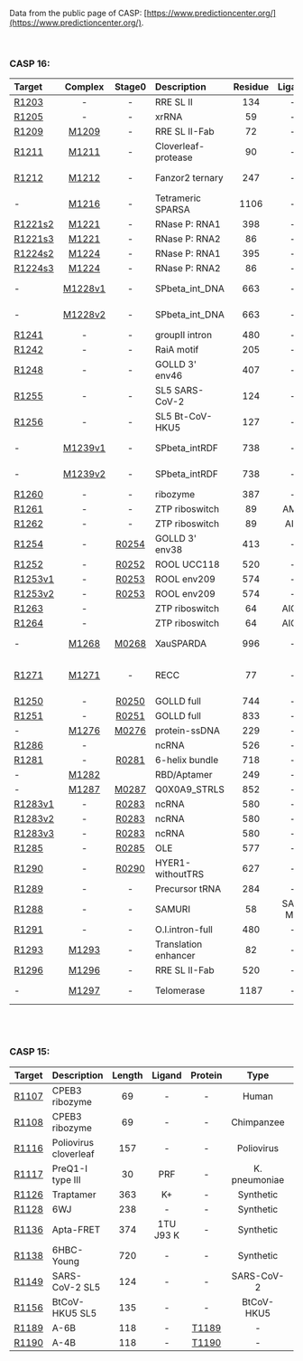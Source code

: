 <br><br>

Data from the public page of CASP: [https://www.predictioncenter.org/](https://www.predictioncenter.org/).

<br>


### CASP 16:

| Target                                                       |                           Complex                            |                            Stage0                            | Description          | Residue | Ligand  |              Stoich.               | PDB  |
| :----------------------------------------------------------- | :----------------------------------------------------------: | :----------------------------------------------------------: | :------------------- | :-----: | :-----: | :--------------------------------: | :--: |
| [R1203](https://predictioncenter.org/casp16/target.cgi?id=55&view=rna) |                              -                               |                              -                               | RRE SL II            |   134   |    -    |                 R1                 |      |
| [R1205](https://www.predictioncenter.org/casp16/target.cgi?id=53&view=rna) |                              -                               |                              -                               | xrRNA                |   59    |    -    |                 R1                 |      |
| [R1209](https://www.predictioncenter.org/casp16/target.cgi?id=66&view=rna) | [M1209](https://www.predictioncenter.org/casp16/target.cgi?id=65&view=all) |                              -                               | RRE SL II-Fab        |   72    |    -    |               A1B1R1               |      |
| [R1211](https://predictioncenter.org/casp16/target.cgi?id=71&view=rna) | [M1211](https://www.predictioncenter.org/casp16/target.cgi?id=70&view=all) |                              -                               | Cloverleaf-protease  |   90    |    -    |                A2R1                |      |
| [R1212](https://predictioncenter.org/casp16/target.cgi?id=74&view=rna) | [M1212](https://predictioncenter.org/casp16/target.cgi?id=73&view=all) |                              -                               | Fanzor2 ternary      |   247   |    -    |           A1R1<br />V1W1           |      |
| -                                                            | [M1216](https://predictioncenter.org/casp16/target.cgi?id=80&view=rna) |                              -                               | Tetrameric SPARSA    |  1106   |    -    |           A4B4<br />C4D4           |      |
| [R1221s2](https://predictioncenter.org/casp16/target.cgi?id=94&view=rna) | [M1221](https://predictioncenter.org/casp16/target.cgi?id=93&view=rna) |                              -                               | RNase P: RNA1        |   398   |    -    |               A1R1S1               |      |
| [R1221s3](https://predictioncenter.org/casp16/target.cgi?id=95&view=rna) | [M1221](https://predictioncenter.org/casp16/target.cgi?id=93&view=rna) |                              -                               | RNase P:  RNA2       |   86    |    -    |               A1R1S1               |      |
| [R1224s2](https://predictioncenter.org/casp16/target.cgi?id=97&view=rna) | [M1224](https://predictioncenter.org/casp16/target.cgi?id=96&view=rna) |                              -                               | RNase P:  RNA1       |   395   |    -    |               A1R1S1               |      |
| [R1224s3](https://predictioncenter.org/casp16/target.cgi?id=98&view=rna) | [M1224](https://predictioncenter.org/casp16/target.cgi?id=96&view=rna) |                              -                               | RNase P:  RNA2       |   86    |    -    |               A1R1S1               |      |
| -                                                            | [M1228v1](https://www.predictioncenter.org/casp16/target.cgi?id=108&view=rna) |                              -                               | SPbeta_int_DNA       |   663   |    -    |          A4B2C2<br />D2E2          |      |
| -                                                            | [M1228v2](https://www.predictioncenter.org/casp16/target.cgi?id=109&view=rna) |                              -                               | SPbeta_int_DNA       |   663   |    -    |          A4B2C2<br />D2E2          |      |
| [R1241](https://www.predictioncenter.org/casp16/target.cgi?id=104&view=rna) |                              -                               |                              -                               | groupII intron       |   480   |    -    |                 A1                 |      |
| [R1242](https://www.predictioncenter.org/casp16/target.cgi?id=119&view=rna) |                              -                               |                              -                               | RaiA motif           |   205   |    -    |                 A1                 |      |
| [R1248](https://www.predictioncenter.org/casp16/target.cgi?id=124&view=rna) |                              -                               |                              -                               | GOLLD 3' env46       |   407   |    -    |                 A1                 |      |
| [R1255](https://www.predictioncenter.org/casp16/target.cgi?id=131&view=rna) |                              -                               |                              -                               | SL5 SARS-CoV-2       |   124   |    -    |                 A1                 |      |
| [R1256](https://www.predictioncenter.org/casp16/target.cgi?id=140&view=rna) |                              -                               |                              -                               | SL5 Bt-CoV-HKU5      |   127   |    -    |                 A1                 |      |
| -                                                            | [M1239v1](https://www.predictioncenter.org/casp16/target.cgi?id=113&view=rna) |                              -                               | SPbeta_intRDF        |   738   |    -    |          A4B2C2<br />D2E2          |      |
| -                                                            | [M1239v2](https://www.predictioncenter.org/casp16/target.cgi?id=114&view=rna) |                              -                               | SPbeta_intRDF        |   738   |    -    |          A4B2C2<br />D2E2          |      |
| [R1260](https://www.predictioncenter.org/casp16/target.cgi?id=155&view=rna) |                              -                               |                              -                               | ribozyme             |   387   |    -    |                 A1                 |      |
| [R1261](https://www.predictioncenter.org/casp16/target.cgi?id=174&view=rna) |                              -                               |                              -                               | ZTP riboswitch       |   89    |   AMZ   |                 A1                 |      |
| [R1262](https://www.predictioncenter.org/casp16/target.cgi?id=175&view=rna) |                              -                               |                              -                               | ZTP riboswitch       |   89    |   AIC   |                 A1                 |      |
| [R1254](https://www.predictioncenter.org/casp16/target.cgi?id=227&view=rna) |                              -                               | [R0254](https://www.predictioncenter.org/casp16/target.cgi?id=171&view=rna) | GOLLD 3' env38       |   413   |    -    |                R14                 |      |
| [R1252](https://www.predictioncenter.org/casp16/target.cgi?id=243&view=rna) |                              -                               | [R0252](https://www.predictioncenter.org/casp16/target.cgi?id=179&view=rna) | ROOL UCC118          |   520   |    -    |                 R6                 |      |
| [R1253v1](https://www.predictioncenter.org/casp16/target.cgi?id=244&view=rna) |                              -                               | [R0253](https://www.predictioncenter.org/casp16/target.cgi?id=180&view=rna) | ROOL env209          |   574   |    -    |                 R8                 |      |
| [R1253v2](https://www.predictioncenter.org/casp16/target.cgi?id=245&view=rna) |                              -                               | [R0253](https://www.predictioncenter.org/casp16/target.cgi?id=180&view=rna) | ROOL env209          |   574   |    -    |                 R8                 |      |
| [R1263](https://www.predictioncenter.org/casp16/target.cgi?id=187&view=rna) |                              -                               |                                                              | ZTP riboswitch       |   64    |  AICA   |                 A1                 |      |
| [R1264](https://www.predictioncenter.org/casp16/target.cgi?id=188&view=rna) |                              -                               |                                                              | ZTP riboswitch       |   64    |  AICA   |                 A1                 |      |
| -                                                            | [M1268](https://www.predictioncenter.org/casp16/target.cgi?id=270&view=rna) | [M0268](https://www.predictioncenter.org/casp16/target.cgi?id=195&view=rna) | XauSPARDA            |   996   |    -    |         A8B8C8<br />D8E1F1         |      |
| [R1271](https://www.predictioncenter.org/casp16/target.cgi?id=239&view=rna) | [M1271](https://www.predictioncenter.org/casp16/target.cgi?id=230&view=rna) |                              -                               | RECC                 |   77    |    -    | A1B1C1D1<br />E1F2G2H1<br />I1J5R1 |      |
| [R1250](https://predictioncenter.org/casp16/target.cgi?id=283&view=rna) |                              -                               | [R0250](https://www.predictioncenter.org/casp16/target.cgi?id=228&view=rna) | GOLLD full           |   744   |    -    |                 R6                 |      |
| [R1251](https://predictioncenter.org/casp16/target.cgi?id=284&view=rna) |                              -                               | [R0251](https://www.predictioncenter.org/casp16/target.cgi?id=229&view=rna) | GOLLD full           |   833   |    -    |                R14                 |      |
| -                                                            | [M1276](https://predictioncenter.org/casp16/target.cgi?id=304&view=rna) | [M0276](https://www.predictioncenter.org/casp16/target.cgi?id=265&view=rna) | protein-ssDNA        |   229   |    -    |                A1B1                |      |
| [R1286](https://predictioncenter.org/casp16/target.cgi?id=276&view=rna) |                              -                               |                                                              | ncRNA                |   526   |    -    |                 A1                 |      |
| [R1281](https://predictioncenter.org/casp16/target.cgi?id=322&view=rna) |                              -                               | [R0281](https://predictioncenter.org/casp16/target.cgi?id=277&view=rna) | 6-helix bundle       |   718   |    -    |                 A2                 |      |
| -                                                            | [M1282](https://predictioncenter.org/casp16/target.cgi?id=282&view=rna) |                                                              | RBD/Aptamer          |   249   |    -    |                A1B1                |      |
| -                                                            | [M1287](https://predictioncenter.org/casp16/target.cgi?id=330&view=rna) | [M0287](https://predictioncenter.org/casp16/target.cgi?id=286&view=rna) | Q0X0A9_STRLS         |   852   |    -    |                A2D2                |      |
| [R1283v1](https://predictioncenter.org/casp16/target.cgi?id=335&view=rna) |                              -                               | [R0283](https://predictioncenter.org/casp16/target.cgi?id=289&view=rna) | ncRNA                |   580   |    -    |                 A1                 |      |
| [R1283v2](https://predictioncenter.org/casp16/target.cgi?id=338&view=rna) |                              -                               | [R0283](https://predictioncenter.org/casp16/target.cgi?id=289&view=rna) | ncRNA                |   580   |    -    |                 A4                 |      |
| [R1283v3](https://predictioncenter.org/casp16/target.cgi?id=337&view=rna) |                              -                               | [R0283](https://predictioncenter.org/casp16/target.cgi?id=289&view=rna) | ncRNA                |   580   |    -    |                 A8                 |      |
| [R1285](https://predictioncenter.org/casp16/target.cgi?id=339&view=rna) |                              -                               | [R0285](https://predictioncenter.org/casp16/target.cgi?id=291&view=rna) | OLE                  |   577   |    -    |                 A2                 |      |
| [R1290](https://predictioncenter.org/casp16/target.cgi?id=341&view=rna) |                              -                               | [R0290](https://predictioncenter.org/casp16/target.cgi?id=308&view=rna) | HYER1-withoutTRS     |   627   |    -    |                 A2                 |      |
| [R1289](https://predictioncenter.org/casp16/target.cgi?id=306&view=rna) |                              -                               |                              -                               | Precursor tRNA       |   284   |    -    |                 A1                 |      |
| [R1288](https://predictioncenter.org/casp16/target.cgi?id=303&view=rna) |                              -                               |                              -                               | SAMURI               |   58    | SAH, MG |                 A1                 |      |
| [R1291](https://predictioncenter.org/casp16/target.cgi?id=309&view=rna) |                              -                               |                              -                               | O.I.intron-full      |   480   |    -    |                 A1                 |      |
| [R1293](https://predictioncenter.org/casp16/target.cgi?id=321&view=rna) | [M1293](https://predictioncenter.org/casp16/target.cgi?id=320&view=rna) |                              -                               | Translation enhancer |   82    |    -    |               A1B1R1               |      |
| [R1296](https://predictioncenter.org/casp16/target.cgi?id=334&view=rna) | [M1296](https://predictioncenter.org/casp16/target.cgi?id=333&view=rna) |                              -                               | RRE SL II-Fab        |   520   |    -    |                 A1                 |      |
| -                                                            | [M1297](https://predictioncenter.org/casp16/target.cgi?id=343&view=rna) |                              -                               | Telomerase           |  1187   |    -    |            A4B4C4<br>D4E2R2            |      |

<br><br>

### CASP 15:

|                            Target                            | Description                    | Length |   Ligand    |   Protein   |     Type      | PDB                                         |                           Ranking                            |
| :----------------------------------------------------------: | :----------------------------- | :----: | :---------: | :-----------: | :-----------------------------------------: | :----------------------------------------------------------: | :----------------------------------------------------------: |
| [R1107](https://www.predictioncenter.org/casp15/target.cgi?id=30&view=rna) | CPEB3 ribozyme          |   69   |      -      |      -      |     Human     | [7QR4](https://www.rcsb.org/structure/7qr4) | [link](https://www.predictioncenter.org/casp15/rna_results.cgi?target=R1107) |
| [R1108](https://www.predictioncenter.org/casp15/target.cgi?id=31&view=rna) | CPEB3 ribozyme          |   69   |      -      |      -      |  Chimpanzee   | [7QR3](https://www.rcsb.org/structure/7qr3) | [link](https://www.predictioncenter.org/casp15/rna_results.cgi?target=R1108) |
| [R1116](https://www.predictioncenter.org/casp15/target.cgi?id=51&view=rna) | Poliovirus cloverleaf          |  157   |      -      |      -      |  Poliovirus   | [8S95](https://www.rcsb.org/structure/8s95) | [link](https://www.predictioncenter.org/casp15/rna_results.cgi?target=R1116) |
| [R1117](https://www.predictioncenter.org/casp15/target.cgi?id=52&view=rna) | PreQ1-I type III    |   30   |     PRF     |     -     | K. pneumoniae | [8FZA](https://www.rcsb.org/structure/8fza) | [link](https://www.predictioncenter.org/casp15/rna_results.cgi?target=R1117) |
| [R1126](https://www.predictioncenter.org/casp15/target.cgi?id=62&view=rna) | Traptamer                      |  363   |     K+      |     -     |   Synthetic   | -                                           | [link](https://www.predictioncenter.org/casp15/rna_results.cgi?target=R1126) |
| [R1128](https://www.predictioncenter.org/casp15/target.cgi?id=64&view=rna) | 6WJ                            |  238   |      -      |      -      |   Synthetic   | [8BTZ](https://www.rcsb.org/structure/8btz) | [link](https://www.predictioncenter.org/casp15/rna_results.cgi?target=R1128) |
| [R1136](https://www.predictioncenter.org/casp15/target.cgi?id=80&view=rna) | Apta-FRET                      |  374   | 1TU J93 K | - |   Synthetic   | [7ZJ4](https://www.rcsb.org/structure/7zj4) | [link](https://www.predictioncenter.org/casp15/rna_results.cgi?target=R1136) |
| [R1138](https://www.predictioncenter.org/casp15/target.cgi?id=91&view=rna) |6HBC-Young |  720   |      -      |      -      |   Synthetic   | [7PTK](https://www.rcsb.org/structure/7ptk) | [link](https://www.predictioncenter.org/casp15/rna_results.cgi?target=R1138) |
| [R1149](https://www.predictioncenter.org/casp15/target.cgi?id=104&view=rna) | SARS-CoV-2 SL5                 |  124   |      -      |      -      |  SARS-CoV-2   | [8UYS](https://www.rcsb.org/structure/8uys) | [link](https://www.predictioncenter.org/casp15/rna_results.cgi?target=R1149) |
| [R1156](https://www.predictioncenter.org/casp15/target.cgi?id=113&view=rna) | BtCoV-HKU5 SL5                 |  135   |      -      |      -      |  BtCoV-HKU5   | [8UYE](https://www.rcsb.org/structure/8uye) | [link](https://www.predictioncenter.org/casp15/rna_results.cgi?target=R1156) |
| [R1189](https://www.predictioncenter.org/casp15/target.cgi?id=158&view=rna) | A-6B      |  118   |      -      |      [T1189](https://www.predictioncenter.org/casp15/target.cgi?id=159&view=all)      |       -       | [7YR7](https://www.rcsb.org/structure/7YR7) | [link](https://www.predictioncenter.org/casp15/rna_results.cgi?target=R1189) |
| [R1190](https://www.predictioncenter.org/casp15/target.cgi?id=160&view=rna) | A-4B      |  118   |      -      |      [T1190](https://www.predictioncenter.org/casp15/target.cgi?id=161&view=all)      |       -       | [7YR6](https://www.rcsb.org/structure/7yr6) | [link](https://www.predictioncenter.org/casp15/rna_results.cgi?target=R1190) |


<br><br>








